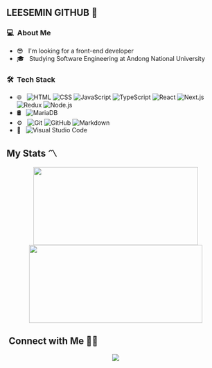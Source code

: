 ## LEESEMIN GITHUB 👋

### 💻 &nbsp;About Me 

- 😎 &nbsp; I'm looking for a front-end developer
- 🎓 &nbsp; Studying Software Engineering at Andong National University


### 🛠 &nbsp;Tech Stack

- 🌐 &nbsp;
  ![HTML](https://img.shields.io/badge/-HTML-333333?style=flat&logo=HTML5)
  ![CSS](https://img.shields.io/badge/-CSS-333333?style=flat&logo=CSS3&logoColor=1572B6)
  ![JavaScript](https://img.shields.io/badge/-JavaScript-333333?style=flat&logo=javascript)
  ![TypeScript](https://img.shields.io/badge/-TypeScript-333333?style=flat&logo=typescript)
  ![React](https://img.shields.io/badge/-React-333333?style=flat&logo=react)
  ![Next.js](https://img.shields.io/badge/-Next.js-333333?style=flat&logo=next.js)
  ![Redux](https://img.shields.io/badge/-Redux-333333?style=flat&logo=redux)
  ![Node.js](https://img.shields.io/badge/-Node.js-333333?style=flat&logo=node.js)
- 🛢 &nbsp;
  ![MariaDB](https://img.shields.io/badge/-MariaDB-333333?style=flat&logo=mariadb)
- ⚙️ &nbsp;
  ![Git](https://img.shields.io/badge/-Git-333333?style=flat&logo=git)
  ![GitHub](https://img.shields.io/badge/-GitHub-333333?style=flat&logo=github)
  ![Markdown](https://img.shields.io/badge/-Markdown-333333?style=flat&logo=markdown)
- 🔧 &nbsp;
  ![Visual Studio Code](https://img.shields.io/badge/-Visual%20Studio%20Code-333333?style=flat&logo=visual-studio-code&logoColor=007ACC)


## My Stats 〽️
<p align="center">
<a href="https://github.com/smnm1998">
  <img height="180em" width="380em" src="https://github-readme-stats.vercel.app/api?username=smnm1998&show_icons=true&theme=gotham" />
  <img height="180em" width="400em" src="https://github-readme-stats-eight-theta.vercel.app/api/top-langs/?username=smnm1998&theme=gotham&layout=compact" />
</a>
</p>


##  &nbsp;Connect with Me 🤝🏻

<p align="center">
<a href="mailto:dltpals7498@gamil.com"><img src="https://img.shields.io/badge/dltpals7498@gamil.com-D14836?style=flat-square&logo=Gmail&logoColor=white"/></a>

<!--
**cdthomp1/cdthomp1** is a ✨ _special_ ✨ repository because its `README.md` (this file) appears on your GitHub profile.
